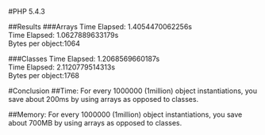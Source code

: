 #PHP 5.4.3

##Results
###Arrays
Time Elapsed: 1.4054470062256s  
Time Elapsed: 1.0627889633179s  
Bytes per object:1064

###Classes
Time Elapsed: 1.2068569660187s  
Time Elapsed: 2.1120779514313s  
Bytes per object:1768

#Conclusion
##Time: 
For every 1000000 (1million) object instantiations, you save about 200ms by using arrays as opposed to classes.

##Memory: 
For every 1000000 (1million) object instantiations, you save about 700MB by using arrays as opposed to classes.